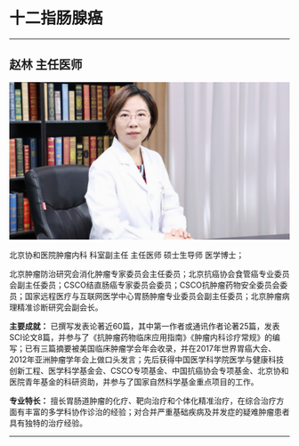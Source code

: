 # 十二指肠腺癌

---

## 赵林 主任医师

![1679231201796](image/c05_053/1679231201796.png)

北京协和医院肿瘤内科 科室副主任 主任医师 硕士生导师 医学博士；

北京肿瘤防治研究会消化肿瘤专家委员会主任委员；北京抗癌协会食管癌专业委员会副主任委员；CSCO结直肠癌专家委员会委员；CSCO抗肿瘤药物安全委员会委员；国家远程医疗与互联网医学中心胃肠肿瘤专业委员会副主任委员；北京肿瘤病理精准诊断研究会副会长。


**主要成就：** 已撰写发表论著近60篇，其中第一作者或通讯作者论著25篇，发表SCI论文8篇，并参与了《抗肿瘤药物临床应用指南》《肿瘤内科诊疗常规》的编写；已有三篇摘要被美国临床肿瘤学会年会收录，并在2017年世界胃癌大会、2012年亚洲肿瘤学年会上做口头发言；先后获得中国医学科学院医学与健康科技创新工程、医学科学基金会、CSCO专项基金、中国抗癌协会专项基金、北京协和医院青年基金的科研资助，并参与了国家自然科学基金重点项目的工作。


**专业特长：** 擅长胃肠道肿瘤的化疗、靶向治疗和个体化精准治疗，在综合治疗方面有丰富的多学科协作诊治的经验；对合并严重基础疾病及并发症的疑难肿瘤患者具有独特的治疗经验。

---
